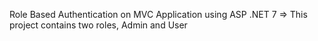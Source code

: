 Role Based Authentication on MVC Application using ASP .NET 7
=> This project contains two roles, Admin and User
